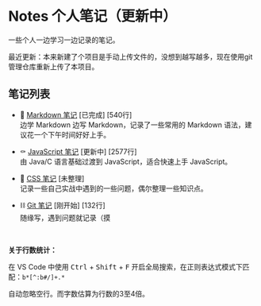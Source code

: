 # Notes 个人笔记（更新中）

一些个人一边学习一边记录的笔记。

最近更新：本来新建了个项目是手动上传文件的，没想到越写越多，现在使用git管理仓库重新上传了本项目。

## 笔记列表

- 📃 [Markdown 笔记](/markdown/README.md)  [已完成] [540行]  
  边学 Markdown 边写 Markdown，记录了一些常用的 Markdown 语法，建议花一个下午时间好好上手。
  
- ⚰ [JavaScript 笔记](/javascript/README.md)  [更新中] [2577行]  
  由 Java/C 语言基础过渡到 JavaScript，适合快速上手 JavaScript。

- 🔮 [CSS 笔记](css/README.md)  [未整理]  
  记录一些自己实战中遇到的一些问题，偶尔整理一些知识点。

- ⛓ [Git 笔记](git.README.md)  [刚开始] [132行]  
  随缘写，遇到问题就记录（摸

<br>

**关于行数统计：**

在 VS Code 中使用 <kbd>Ctrl</kbd> + <kbd>Shift</kbd> + <kbd>F</kbd> 开启全局搜索，在正则表达式模式下匹配：`b*[^:b#/]+.*`

自动忽略空行。而字数估算为行数的3至4倍。

<br>